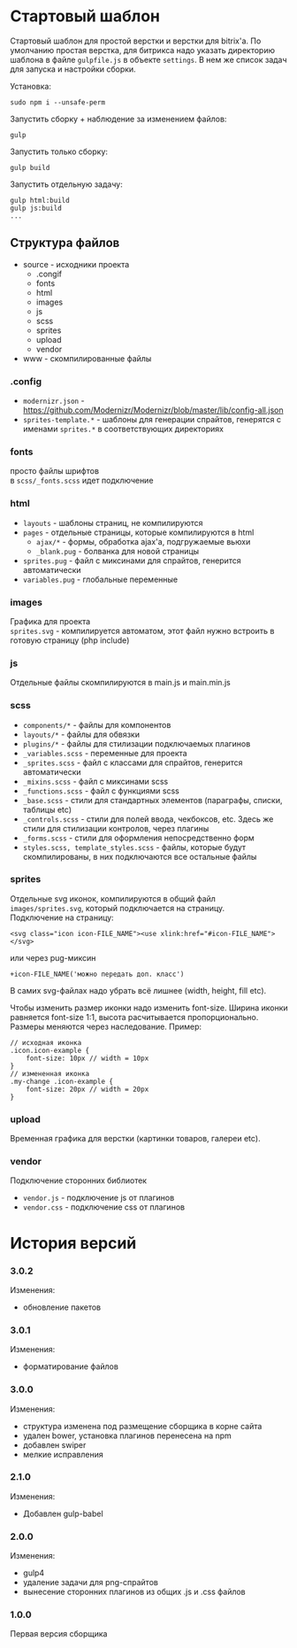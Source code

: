 # Стартовый шаблон

Стартовый шаблон для простой верстки и верстки для bitrix'а. По умолчанию простая верстка, для битрикса надо указать директорию шаблона в файле `gulpfile.js` в объекте `settings`. В нем же список задач для запуска и настройки сборки.

Установка:
```
sudo npm i --unsafe-perm
```

Запустить сборку + наблюдение за изменением файлов:
```
gulp
```

Запустить только сборку:
```
gulp build
```

Запустить отдельную задачу:
```
gulp html:build
gulp js:build
...
```

## Структура файлов

- source - исходники проекта
    - .congif
    - fonts
    - html
    - images
    - js
    - scss
    - sprites
    - upload
    - vendor
- www - скомпилированные файлы

### .config

- `modernizr.json` - https://github.com/Modernizr/Modernizr/blob/master/lib/config-all.json
- `sprites-template.*` - шаблоны для генерации спрайтов, генерятся с именами `sprites.*` в соответствующих директориях

### fonts

просто файлы шрифтов\
в `scss/_fonts.scss` идет подключение

### html

- `layouts` - шаблоны страниц, не компилируются
- `pages` - отдельные страницы, которые компилируются в html
    - `ajax/*` - формы, обработка ajax'а, подгружаемые вьюхи
    - `_blank.pug` - болванка для новой страницы
- `sprites.pug` - файл с миксинами для спрайтов, генерится автоматически
- `variables.pug` - глобальные переменные

### images

Графика для проекта\
`sprites.svg` - компилируется автоматом, этот файл нужно встроить в готовую страницу (php include)

### js

Отдельные файлы скомпилируются в main.js и main.min.js

### scss

- `components/*` - файлы для компонентов
- `layouts/*` - файлы для обвязки
- `plugins/*` - файлы для стилизации подключаемых плагинов
- `_variables.scss` - переменные для проекта
- `_sprites.scss` - файл с классами для спрайтов, генерится автоматически
- `_mixins.scss` - файл с миксинами scss
- `_functions.scss` - файл с функциями scss
- `_base.scss` - стили для стандартных элементов (параграфы, списки, таблицы etc)
- `_controls.scss` - стили для полей ввода, чекбоксов, etc. Здесь же стили для стилизации контролов, через плагины
- `_forms.scss` - стили для оформления непосредственно форм
- `styles.scss, template_styles.scss` - файлы, которые будут скомпилированы, в них подключаются все остальные файлы

### sprites

Отдельные svg иконок, компилируются в общий файл `images/sprites.svg`, который подключается на страницу.\
Подключение на страницу:
```
<svg class="icon icon-FILE_NAME"><use xlink:href="#icon-FILE_NAME"></svg>
```
или через pug-миксин
```
+icon-FILE_NAME('можно передать доп. класс')
```
В самих svg-файлах надо убрать всё лишнее (width, height, fill etc).

Чтобы изменить размер иконки надо изменить font-size. Ширина иконки равняется font-size 1:1, высота расчитывается пропорционально. Размеры меняются через наследование. Пример:
```
// исходная иконка
.icon.icon-example {
    font-size: 10px // width = 10px
}
// измененная иконка
.my-change .icon-example {
    font-size: 20px // width = 20px
}
```

### upload

Временная графика для верстки (картинки товаров, галереи etc).

### vendor

Подключение сторонних библиотек
- `vendor.js` - подключение js от плагинов
- `vendor.css` - подключение css от плагинов



# История версий

### 3.0.2

Изменения:
- обновление пакетов

### 3.0.1

Изменения:
- форматирование файлов

### 3.0.0

Изменения:
- структура изменена под размещение сборщика в корне сайта
- удален bower, установка плагинов перенесена на npm
- добавлен swiper
- мелкие исправления

### 2.1.0

Изменения:
- Добавлен gulp-babel

### 2.0.0

Изменения:
- gulp4
- удаление задачи для png-спрайтов
- вынесение сторонних плагинов из общих .js и .css файлов

### 1.0.0

Первая версия сборщика